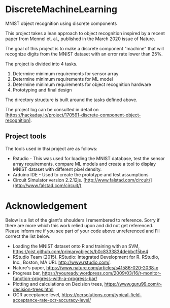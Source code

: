 # DiscreteMachineLearning
MNIST object recognition using discrete components

This project takes a lean approach to object recognition inspired by a recent paper from Mennel et. al., published in the March 2020 issue of Nature. 

The goal of this project is to make a discrete component "machine" that will recognize digits from the MNIST dataset with an error rate lower than 25%.

The project is divided into 4 tasks.
   1. Determine minimum requirements for sensor array
   1. Determine minimum requirements for ML model
   1. Determine minimum requirements for object recognition hardware
   1. Prototyping and final design
   
The directory structure is built around the tasks defined above.

The project log can be consulted in detail on [https://hackaday.io/project/170591-discrete-component-object-recognition].

## Project tools
The tools used in thsi project are as follows:
   * Rstudio - This was used for loading the MNIST database, test the sensor array requirements, compare ML models and create a tool to display MNIST dataset with different pixel density.
   * Arduino IDE - Used to create the prototype and test assumptions
   * Circuit Simulator version 2.2.12js. [http://www.falstad.com/circuit/](http://www.falstad.com/circuit/)
   
# Acknowledgement

Below is a list of the giant's shoulders I remembered to reference. Sorry if there are more which this work relied upon and did not get referenced. Please inform me if you see part of your code above unreferenced and I'll correct the list below.

* Loading the MNIST dataset onto R and training with an SVM, https://gist.github.com/primaryobjects/b0c8333834debbc15be4
* RStudio Team (2015). RStudio: Integrated Development for R. RStudio, Inc., Boston, MA URL http://www.rstudio.com/.
* Nature's paper, https://www.nature.com/articles/s41586-020-2038-x
* Progress bar, https://ryouready.wordpress.com/2009/03/16/r-monitor-function-progress-with-a-progress-bar/
* Plotting and calculations on Decision trees, https://www.guru99.com/r-decision-trees.html
* OCR acceptance level, https://ocrsolutions.com/typical-field-acceptance-rate-ocr-accuracy-level/
